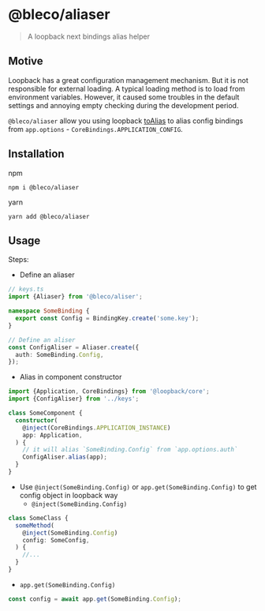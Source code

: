 # @bleco/aliaser

> A loopback next bindings alias helper

## Motive

Loopback has a great configuration management mechanism. But it is not responsible for external loading. A typical
loading method is to load from environment variables. However, it caused some troubles in the default settings and
annoying empty checking during the development period.

`@bleco/aliaser` allow you using loopback [toAlias](https://loopback.io/doc/en/lb4/apidocs.context.binding.toalias.html)
to alias config bindings from `app.options` - `CoreBindings.APPLICATION_CONFIG`.

## Installation

npm

```shell
npm i @bleco/aliaser
```

yarn

```shell
yarn add @bleco/aliaser
```

## Usage

Steps:

- Define an aliaser

```typescript
// keys.ts
import {Aliaser} from '@bleco/aliser';

namespace SomeBinding {
  export const Config = BindingKey.create('some.key');
}

// Define an aliser
const ConfigAliser = Aliaser.create({
  auth: SomeBinding.Config,
});
```

- Alias in component constructor

```typescript
import {Application, CoreBindings} from '@loopback/core';
import {ConfigAliser} from '../keys';

class SomeComponent {
  constructor(
    @inject(CoreBindings.APPLICATION_INSTANCE)
    app: Application,
  ) {
    // it will alias `SomeBinding.Config` from `app.options.auth`
    ConfigAliser.alias(app);
  }
}
```

- Use `@inject(SomeBinding.Config)` or `app.get(SomeBinding.Config)` to get config object in loopback way
  - `@inject(SomeBinding.Config)`

```typescript
class SomeClass {
  someMethod(
    @inject(SomeBinding.Config)
    config: SomeConfig,
  ) {
    //...
  }
}
```

- `app.get(SomeBinding.Config)`

```typescript
const config = await app.get(SomeBinding.Config);
```
